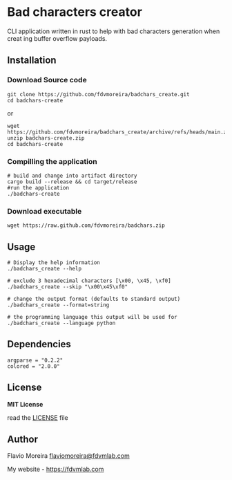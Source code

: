 # Bad characters creator

CLI application written in rust to help with bad characters generation when creat ing buffer overflow payloads.

## Installation

### Download Source code

```
git clone https://github.com/fdvmoreira/badchars_create.git
cd badchars-create
```

or

```
wget https://github.com/fdvmoreira/badchars_create/archive/refs/heads/main.zip
unzip badchars-create.zip
cd badchars-create
```

### Compilling the application

```
# build and change into artifact directory
cargo build --release && cd target/release
#run the application
./badchars-create
```

### Download executable

```
wget https://raw.github.com/fdvmoreira/badchars.zip
```

## Usage

```
# Display the help information
./badchars_create --help

# exclude 3 hexadecimal characters [\x00, \x45, \xf0]
./badchars_create --skip "\x00\x45\xf0"

# change the output format (defaults to standard output)
./badchars_create --format=string

# the programming language this output will be used for
./badchars_create --language python

```

## Dependencies

```
argparse = "0.2.2"
colored = "2.0.0"
```

## License

**MIT License**

read the [LICENSE](LICENSE) file

## Author

Flavio Moreira <flaviomoreira@fdvmlab.com>

My website - <https://fdvmlab.com>
